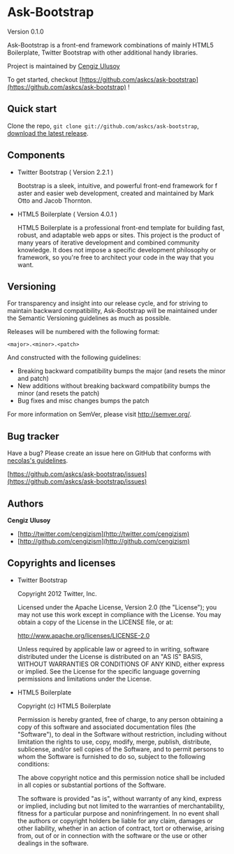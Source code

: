 Ask-Bootstrap
=================

Version 0.1.0

Ask-Bootstrap is a front-end framework combinations of mainly HTML5 Boilerplate, Twitter Bootstrap with other additional handy libraries. 

Project is maintained by [Cengiz Ulusoy](mailto:culusoy@ask-cs.nl)

To get started, checkout [https://github.com/askcs/ask-bootstrap](https://github.com/askcs/ask-bootstrap) !



Quick start
-----------

Clone the repo, `git clone git://github.com/askcs/ask-bootstrap`, [download the latest release](https://github.com/askcs/ask-bootstrap).



Components
-----------

+	Twitter Bootstrap
	( Version 2.2.1 )
	
	Bootstrap is a sleek, intuitive, and powerful front-end framework for f	aster and easier web development, created and maintained by Mark Otto and Jacob Thornton.
	
+	HTML5 Boilerplate
	( Version 4.0.1 )
	
	HTML5 Boilerplate is a professional front-end template for building 	fast, robust, and adaptable web apps or sites. This project is the 	product of many years of iterative development and combined community 	knowledge. It does not impose a specific development philosophy or 	framework, so you're free to architect your code in the way that you 	want.


Versioning
----------

For transparency and insight into our release cycle, and for striving to maintain backward compatibility, Ask-Bootstrap will be maintained under the Semantic Versioning guidelines as much as possible.

Releases will be numbered with the following format:

`<major>.<minor>.<patch>`

And constructed with the following guidelines:

* Breaking backward compatibility bumps the major (and resets the minor and patch)
* New additions without breaking backward compatibility bumps the minor (and resets the patch)
* Bug fixes and misc changes bumps the patch

For more information on SemVer, please visit http://semver.org/.



Bug tracker
-----------

Have a bug? Please create an issue here on GitHub that conforms with [necolas's guidelines](https://github.com/necolas/issue-guidelines).

[https://github.com/askcs/ask-bootstrap/issues](https://github.com/askcs/ask-bootstrap/issues)



Authors
-------

**Cengiz Ulusoy**

+ [http://twitter.com/cengizism](http://twitter.com/cengizism)
+ [http://github.com/cengizism](http://github.com/cengizism)



Copyrights and licenses
---------------------

+ 	Twitter Bootstrap

	Copyright 2012 Twitter, Inc.

	Licensed under the Apache License, Version 2.0 (the "License");
	you may not use this work except in compliance with the License.
	You may obtain a copy of the License in the LICENSE file, or at:

   	http://www.apache.org/licenses/LICENSE-2.0

	Unless required by applicable law or agreed to in writing, software
	distributed under the License is distributed on an "AS IS" BASIS,
	WITHOUT WARRANTIES OR CONDITIONS OF ANY KIND, either express or implied.
	See the License for the specific language governing permissions and
	limitations under the License.

+	HTML5 Boilerplate
	
	Copyright (c) HTML5 Boilerplate

	Permission is hereby granted, free of charge, to any person obtaining a 	copy of this software and associated documentation files (the 	"Software"), to deal in the Software without restriction, including 	without limitation the rights to use, copy, modify, merge, publish, 	distribute, sublicense, and/or sell copies of the Software, and to 	permit persons to whom the Software is furnished to do so, subject to 	the following conditions:

	The above copyright notice and this permission notice shall be included 	in all copies or substantial portions of the Software.

	The software is provided "as is", without warranty of any kind, express 	or implied, including but not limited to the warranties of 	merchantability, fitness for a particular purpose and noninfringement. 	In no event shall the authors or copyright holders be liable for any 	claim, damages or other liability, whether in an action of contract, 	tort or otherwise, arising from, out of or in connection with the 	software or the use or other dealings in the software.